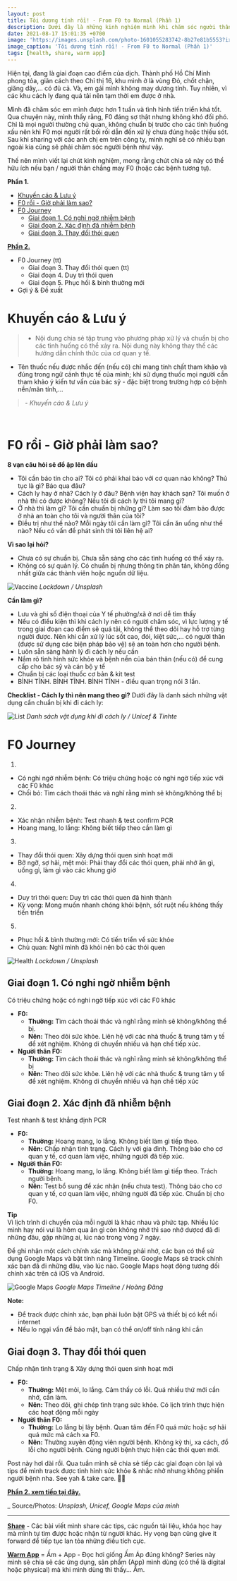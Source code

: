 ```yaml
---
layout: post
title: Tôi dương tính rồi! - From F0 to Normal (Phần 1)
description: Dưới đây là những kinh nghiệm mình khi chăm sóc người thân F0. Hy vọng có thể giúp mọi người phần nào vượt qua giai đoạn khó khăn này.
date: 2021-08-17 15:01:35 +0700
image: 'https://images.unsplash.com/photo-1601055283742-8b27e81b5553?ixlib=rb-4.0.3&ixid=MnwxMjA3fDB8MHxwaG90by1wYWdlfHx8fGVufDB8fHx8&auto=format&fit=crop&w=2070&q=80'
image_caption: 'Tôi dương tính rồi! - From F0 to Normal (Phần 1)'
tags: [health, share, warm app]
---
```


Hiện tại, đang là giai đoạn cao điểm của dịch. Thành phố Hồ Chí Minh phong tỏa, giãn cách theo Chỉ thị 16, khu mình ở là vùng Đỏ, chốt chặn, giăng dây,... có đủ cả. Và, em gái mình không may dương tính. Tuy nhiên, vì các khu cách ly đang quá tải nên tạm thời em được ở nhà.

Mình đã chăm sóc em mình được hơn 1 tuần và tình hình tiến triển khá tốt. Qua chuyện này, mình thấy rằng, F0 đáng sợ thật nhưng không khó đối phó. Chỉ là mọi người thường chủ quan, không chuẩn bị trước cho các tình huống xấu nên khi F0 mọi người rất bối rối dẫn đến xử lý chưa đúng hoặc thiếu sót. Sau khi sharing với các anh chị em trên công ty, mình nghĩ sẽ có nhiều bạn ngoài kia cũng sẽ phải chăm sóc người bệnh như vậy.

Thế nên mình viết lại chút kinh nghiệm, mong rằng chút chia sẻ này có thể hữu ích nếu bạn / người thân chẳng may F0 (hoặc các bệnh tương tự).

**Phần 1.**
- [Khuyến cáo & Lưu ý](#part1)
- [F0 rồi - Giờ phải làm sao?](#part2)
- [F0 Journey](#part3)
     - [Giai đoạn 1. Có nghi ngờ nhiễm bệnh](#part3.1)
     - [Giai đoạn 2. Xác định đã nhiễm bệnh](#part3.2)
     - [Giai đoạn 3. Thay đổi thói quen](#part3.3)

**[Phần 2.](/blog/toi-duong-tinh-roi-from-f0-to-normal-phan-2)** <br>
- F0 Journey (tt)    
     - Giai đoạn 3. Thay đổi thói quen (tt)
     - Giai đoạn 4. Duy trì thói quen
     - Giai đoạn 5. Phục hồi & bình thường mới
- Gợi ý & Đề xuất


# Khuyến cáo & Lưu ý <a name="part1"></a>

> - Nội dung chia sẻ tập trung vào phương pháp xử lý và chuẩn bị cho các tình huống có thể xảy ra. Nội dung này không thay thế các hướng dẫn chính thức của cơ quan y tế.
- Tên thuốc nếu được nhắc đến (nếu có) chỉ mang tính chất tham khảo và đúng trong ngữ cảnh thực tế của mình; khi sử dụng thuốc mọi người cần tham khảo ý kiến tư vấn của bác sỹ - đặc biệt trong trường hợp có bệnh nền/mãn tính,...
>
> <cite>- Khuyến cáo & Lưu ý</cite>
<br>


# F0 rồi - Giờ phải làm sao? <a name="part2"></a>
**8 vạn câu hỏi sẽ đổ ập lên đầu**
- Tôi cần báo tin cho ai? Tôi có phải khai báo với cơ quan nào không? Thủ tục là gì? Báo qua đâu? 
- Cách ly hay ở nhà? Cách ly ở đâu? Bệnh viện hay khách sạn? Tôi muốn ở nhà thì có được không? Nếu tôi đi cách ly thì tôi mang gì?
- Ở nhà thì làm gì? Tôi cần chuẩn bị những gì? Làm sao tôi đảm bảo được ở nhà an toàn cho tôi và người thân của tôi?
- Điều trị như thế nào? Mỗi ngày tôi cần làm gì? Tôi cần ăn uống như thế nào? Nếu có vấn đề phát sinh thì tôi liên hệ ai?

**Vì sao lại hỏi?**
- Chưa có sự chuẩn bị. Chưa sẵn sàng cho các tình huống có thể xảy ra.
- Không có sự quản lý. Có chuẩn bị nhưng thông tin phân tán, không đồng nhất giữa các thành viên hoặc nguồn dữ liệu.

![Vaccine](https://plus.unsplash.com/premium_photo-1663054913786-1bc19d4ba1a8?ixlib=rb-4.0.3&ixid=MnwxMjA3fDB8MHxwaG90by1wYWdlfHx8fGVufDB8fHx8&auto=format&fit=crop&w=2370&q=80)
<em> Lockdown / Unsplash</em>
<br>

**Cần làm gì?**
- Lưu và ghi số điện thoại của Y tế phường/xã ở nơi dễ tìm thấy
- Nếu có điều kiện thì khi cách ly nên có người chăm sóc, vì lực lượng y tế trong giai đoạn cao điểm sẽ quá tải, không thể theo dõi hay hỗ trợ từng người được. Nên khi cần xử lý lúc sốt cao, đói, kiệt sức,... có người thân (được sử dụng các biện pháp bảo vệ) sẽ an toàn hơn cho người bệnh.
- Luôn sẵn sàng hành lý đi cách ly nếu cần
- Nắm rõ tình hình sức khỏe và bệnh nền của bản thân (nếu có) để cung cấp cho bác sỹ và cán bộ y tế
- Chuẩn bị các loại thuốc cơ bản & kit test
- BÌNH TĨNH. BÌNH TĨNH. BÌNH TĨNH - điều quan trọng nói 3 lần.

**Checklist - Cách ly thì nên mang theo gì?**
Dưới đây là danh sách những vật dụng cần chuẩn bị khi đi cách ly: <br>

![List](https://photo2.tinhte.vn/data/attachment-files/2021/05/5484839_FB_IMG_1622164114396.jpg)
<em> Danh sách vật dụng khi đi cách ly / Unicef & Tinhte</em>
<br>


# F0 Journey <a name="part3"></a>
1. <br>
- Có nghi ngờ nhiễm bệnh: Có triệu chứng hoặc có nghi ngờ tiếp xúc với các F0 khác
- Chối bỏ: Tìm cách thoái thác và nghĩ rằng mình sẽ không/không thể bị
2. <br>
- Xác nhận nhiễm bệnh: Test nhanh & test confirm PCR
- Hoang mang, lo lắng: Không biết tiếp theo cần làm gì
3. <br>
- Thay đổi thói quen: Xây dựng thói quen sinh hoạt mới
- Bỡ ngỡ, sợ hãi, mệt mỏi: Phải thay đổi các thói quen, phải nhớ ăn gì, uống gì, làm gì vào các khung giờ
4. <br>
- Duy trì thói quen: Duy trì các thói quen đã hình thành
- Kỳ vọng: Mong muốn nhanh chóng khỏi bệnh, sốt ruột nếu không thấy tiến triển
5. <br>
- Phục hồi & bình thường mới: Có tiến triển về sức khỏe
- Chủ quan: Nghĩ mình đã khỏi nên bỏ các thói quen

![Health](https://images.unsplash.com/photo-1586639940725-855e29712629?ixlib=rb-4.0.3&ixid=MnwxMjA3fDB8MHxwaG90by1wYWdlfHx8fGVufDB8fHx8&auto=format&fit=crop&w=2070&q=80)
<em> Lockdown / Unsplash</em>
<br>


## Giai đoạn 1. Có nghi ngờ nhiễm bệnh <a name="part3.1"></a>
Có triệu chứng hoặc có nghi ngờ tiếp xúc với các F0 khác
- **F0:**
	- **Thường:** Tìm cách thoái thác và nghĩ rằng mình sẽ không/không thể bị.
	- **Nên:** Theo dõi sức khỏe. Liên hệ với các nhà thuốc & trung tâm y tế để xét nghiệm. Không di chuyển nhiều và hạn chế tiếp xúc.
- **Người thân F0:**
	- **Thường:** Tìm cách thoái thác và nghĩ rằng mình sẽ không/không thể bị
	- **Nên:** Theo dõi sức khỏe. Liên hệ với các nhà thuốc & trung tâm y tế để xét nghiệm. Không di chuyển nhiều và hạn chế tiếp xúc

## Giai đoạn 2. Xác định đã nhiễm bệnh <a name="part3.2"></a>
Test nhanh & test khẳng định PCR
- **F0:**
	- **Thường:** Hoang mang, lo lắng. Không biết làm gì tiếp theo.
	- **Nên:** Chấp nhận tình trạng. Cách ly với gia đình. Thông báo cho cơ quan y tế, cơ quan làm việc, những người đã tiếp xúc.
- **Người thân F0:**
	- **Thường:** Hoang mang, lo lắng. Không biết làm gì tiếp theo. Trách người bệnh.
	- **Nên:** Test bổ sung để xác nhận (nếu chưa test). Thông báo cho cơ quan y tế, cơ quan làm việc, những người đã tiếp xúc. Chuẩn bị cho F0.

**Tip** <br>
Vì lịch trình di chuyển của mỗi người là khác nhau và phức tạp. Nhiều lúc mình hay nói vui là hôm qua ăn gì còn không nhớ thì sao nhớ dượcd đã đi những đâu, gặp những ai, lúc nào trong vòng 7 ngày.

Để ghi nhận một cách chính xác mà không phải nhớ, các bạn có thể sử dụng Google Maps và bật tính năng Timeline. Google Maps sẽ track chính xác bạn đã đi những đâu, vào lúc nào. Google Maps hoạt động tương đối chính xác trên cả iOS và Android.

![Google Maps](https://pbs.twimg.com/media/Fr4tZBnaAAInx5o?format=jpg&name=large)
<em> Google Maps Timeline / Hoàng Đăng</em>
<br>

**Note:**
- Để track được chính xác, bạn phải luôn bật GPS và thiết bị có kết nối internet
- Nếu lo ngại vấn đề bảo mật, bạn có thể on/off tính năng khi cần


## Giai đoạn 3. Thay đổi thói quen <a name="part3.3"></a>
Chấp nhận tình trạng & Xây dựng thói quen sinh hoạt mới
- **F0:**
	- **Thường:** Mệt mỏi, lo lắng. Cảm thấy có lỗi. Quá nhiều thứ mới cần nhớ, cần làm.
	- **Nên:** Theo dõi, ghi chép tình trạng sức khỏe. Có lịch trình thực hiện các hoạt động mỗi ngày
- **Người thân F0:**
	- **Thường:** Lo lắng bị lây bệnh. Quan tâm đến F0 quá mức hoặc sợ hãi quá mức mà cách xa F0.
	- **Nên:** Thường xuyên động viên người bệnh. Không kỳ thị, xa cách, đổ lỗi cho người bệnh. Cùng người bệnh thực hiện các thói quen mới.

Post này hơi dài rồi. Qua tuần mình sẽ chia sẻ tiếp các giai đoạn còn lại và tips để mình track được tình hình sức khỏe & nhắc nhở nhưng không phiền người bệnh nha. See yah & take care. 💪🏻

**[Phần 2. xem tiếp tại đây.](/blog/toi-duong-tinh-roi-from-f0-to-normal-phan-2)**

_ Source/Photos: *Unsplash, Unicef, Google Maps của mình*

___

**[Share](/tags/?tag=share)** - Các bài viết mình share các tips, các nguồn tài liệu, khóa học hay mà mình tự tìm được hoặc nhận từ người khác. Hy vọng bạn cũng give it forward để tiếp tục lan tỏa những điều tích cực.

**[Warm App](/tags/?tag=warm+app)** = Ấm + App - Đọc hơi giống Ấm Áp đúng không? Series này mình sẽ chia sẻ các ứng dụng, sản phẩm (App) mình dùng (có thể là digital hoặc physical) mà khi mình dùng thì thấy... Ấm. 
